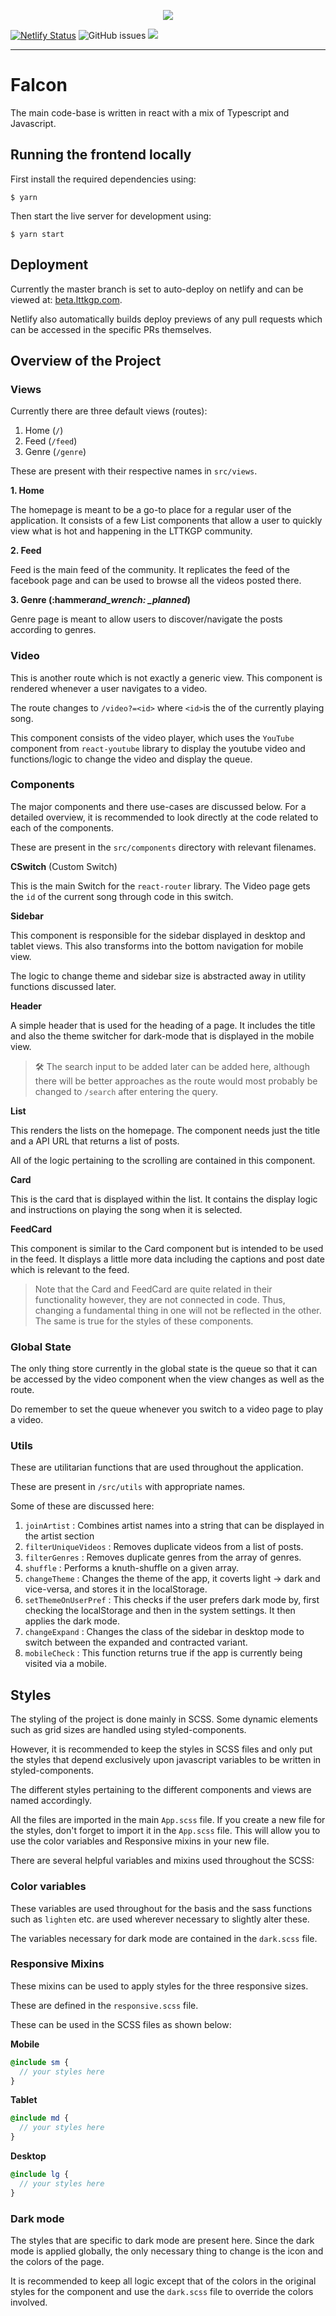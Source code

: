 <p align="center">
  <img src="label.png">
</p>

[![Netlify Status](https://api.netlify.com/api/v1/badges/53019faa-4880-4a66-b36d-d738327f4d56/deploy-status)](https://app.netlify.com/sites/lttkgp-beta/deploys) ![GitHub issues](https://img.shields.io/github/issues/lttkgp/falcon) ![](https://img.shields.io/badge/created-with%20%E2%9D%A4%EF%B8%8F-F14D9E)

---

# Falcon

The main code-base is written in react with a mix of Typescript and Javascript.

## Running the frontend locally

First install the required dependencies using:

```
$ yarn
```

Then start the live server for development using:

```
$ yarn start
```

## Deployment

Currently the master branch is set to auto-deploy on netlify and can be viewed at: [beta.lttkgp.com](https://beta.lttkgp.com/).

Netlify also automatically builds deploy previews of any pull requests which can be accessed in the specific PRs themselves.

## Overview of the Project

### Views

Currently there are three default views (routes):

1. Home (`/`)
2. Feed (`/feed`)
3. Genre (`/genre`)

These are present with their respective names in `src/views`.

**1. Home**

The homepage is meant to be a go-to place for a regular user of the application. It consists of a few List components that allow a user to quickly view what is hot and happening in the LTTKGP community.

**2. Feed**

Feed is the main feed of the community. It replicates the feed of the facebook page and can be used to browse all the videos posted there.

**3. Genre (:hammer*and_wrench: \_planned*)**

Genre page is meant to allow users to discover/navigate the posts according to genres.

### Video

This is another route which is not exactly a generic view. This component is rendered whenever a user navigates to a video.

The route changes to `/video?=<id>` where `<id>`is the of the currently playing song.

This component consists of the video player, which uses the `YouTube` component from `react-youtube` library to display the youtube video and functions/logic to change the video and display the queue.

### Components

The major components and there use-cases are discussed below. For a detailed overview, it is recommended to look directly at the code related to each of the components.

These are present in the `src/components` directory with relevant filenames.

**CSwitch** (Custom Switch)

This is the main Switch for the `react-router` library. The Video page gets the `id` of the current song through code in this switch.

**Sidebar**

This component is responsible for the sidebar displayed in desktop and tablet views. This also transforms into the bottom navigation for mobile view.

The logic to change theme and sidebar size is abstracted away in utility functions discussed later.

**Header**

A simple header that is used for the heading of a page. It includes the title and also the theme switcher for dark-mode that is displayed in the mobile view.

> :hammer_and_wrench: The search input to be added later can be added here, although there will be better approaches as the route would most probably be changed to `/search` after entering the query.

**List**

This renders the lists on the homepage. The component needs just the title and a API URL that returns a list of posts.

All of the logic pertaining to the scrolling are contained in this component.

**Card**

This is the card that is displayed within the list. It contains the display logic and instructions on playing the song when it is selected.

**FeedCard**

This component is similar to the Card component but is intended to be used in the feed. It displays a little more data including the captions and post date which is relevant to the feed.

> Note that the Card and FeedCard are quite related in their functionality however, they are not connected in code. Thus, changing a fundamental thing in one will not be reflected in the other. The same is true for the styles of these components.

### Global State

The only thing store currently in the global state is the queue so that it can be accessed by the video component when the view changes as well as the route.

Do remember to set the queue whenever you switch to a video page to play a video.

### Utils

These are utilitarian functions that are used throughout the application.

These are present in `/src/utils` with appropriate names.

Some of these are discussed here:

1. `joinArtist` : Combines artist names into a string that can be displayed in the artist section
2. `filterUniqueVideos` : Removes duplicate videos from a list of posts.
3. `filterGenres` : Removes duplicate genres from the array of genres.
4. `shuffle` : Performs a knuth-shuffle on a given array.
5. `changeTheme` : Changes the theme of the app, it coverts light -> dark and vice-versa, and stores it in the localStorage.
6. `setThemeOnUserPref` : This checks if the user prefers dark mode by, first checking the localStorage and then in the system settings. It then applies the dark mode.
7. `changeExpand` : Changes the class of the sidebar in desktop mode to switch between the expanded and contracted variant.
8. `mobileCheck` : This function returns true if the app is currently being visited via a mobile.

## Styles

The styling of the project is done mainly in SCSS. Some dynamic elements such as grid sizes are handled using styled-components.

However, it is recommended to keep the styles in SCSS files and only put the styles that depend exclusively upon javascript variables to be written in styled-components.

The different styles pertaining to the different components and views are named accordingly.

All the files are imported in the main `App.scss` file. If you create a new file for the styles, don't forget to import it in the `App.scss` file. This will allow you to use the color variables and Responsive mixins in your new file.

There are several helpful variables and mixins used throughout the SCSS:

### Color variables

These variables are used throughout for the basis and the sass functions such as `lighten` etc. are used wherever necessary to slightly alter these.

The variables necessary for dark mode are contained in the `dark.scss` file.

### Responsive Mixins

These mixins can be used to apply styles for the three responsive sizes.

These are defined in the `responsive.scss` file.

These can be used in the SCSS files as shown below:

**Mobile**

```scss
@include sm {
  // your styles here
}
```

**Tablet**

```scss
@include md {
  // your styles here
}
```

**Desktop**

```scss
@include lg {
  // your styles here
}
```

### Dark mode

The styles that are specific to dark mode are present here. Since the dark mode is applied globally, the only necessary thing to change is the icon and the colors of the page.

It is recommended to keep all logic except that of the colors in the original styles for the component and use the `dark.scss` file to override the colors involved.
